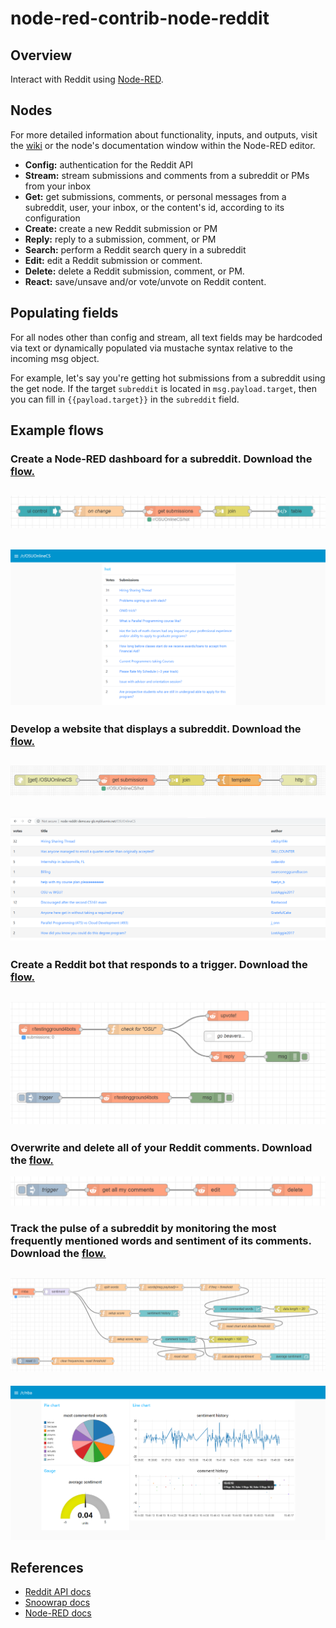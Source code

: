 # node-red-contrib-node-reddit
## Overview
Interact with Reddit using [Node-RED](https://nodered.org).

## Nodes

For more detailed information about functionality, inputs, and outputs, visit the [wiki](https://github.com/jcostello93/node-red-contrib-node-reddit/wiki) or the node's documentation window within the Node-RED editor. 

* **Config:** authentication for the Reddit API
* **Stream:** stream submissions and comments from a subreddit or PMs from your inbox
* **Get:** get submissions, comments, or personal messages from a subreddit, user, your inbox, or the content's id, according to its configuration
* **Create:** create a new Reddit submission or PM
* **Reply:** reply to a submission, comment, or PM
* **Search:** perform a Reddit search query in a subreddit
* **Edit:** edit a Reddit submission or comment.
* **Delete:** delete a Reddit submission, comment, or PM.
* **React:** save/unsave and/or vote/unvote on Reddit content. 

## Populating fields

For all nodes other than config and stream, all text fields may be hardcoded via text or dynamically populated via mustache syntax relative to the incoming msg object.

For example, let's say you're getting hot submissions from a subreddit using the get node. If the target <code>subreddit</code> is located in <code>msg.payload.target</code>, then you can fill in <code>{{payload.target}}</code> in the <code>subreddit</code> field.

## Example flows 
### Create a Node-RED dashboard for a subreddit. Download the [flow.](/flows/osu.json)
![Nba](/screenshots/Node-Reddit-osu-flow.png?raw=true "OSU dashboard flow")
---
![Nba](/screenshots/Node-Reddit-osu-dashboard.png?raw=true "OSU dashboard")
---

### Develop a website that displays a subreddit. Download the [flow.](/flows/osu-website.json)
![Nba](/screenshots/Node-Reddit-osu-website-flow.png?raw=true "OSU website flow")
---
![Nba](/screenshots/Node-Reddit-osu-website.png?raw=true "OSU website")
---

### Create a Reddit bot that responds to a trigger. Download the [flow.](/flows/bot.json)
![Nba](/screenshots/Node-Reddit-bot-flow.png?raw=true "blot flow")
---

### Overwrite and delete all of your Reddit comments. Download the [flow.](/flows/overwrite-comments.json)
![Overwrite and delete comments](/screenshots/Node-Reddit-overwrite-comments.png?raw=true "Overwrite")

### Track the pulse of a subreddit by monitoring the most frequently mentioned words and sentiment of its comments. Download the [flow.](/flows/nba.json)
![Nba](/screenshots/Node-Reddit-nba-flow2.png?raw=true "NBA flow")
---
![Nba](/screenshots/Node-Reddit-nba-dashboard2.png?raw=true "NBA dashboard")



## References
* [Reddit API docs](https://www.reddit.com/dev/api/)
* [Snoowrap docs](https://not-an-aardvark.github.io/snoowrap/) 
* [Node-RED docs](https://nodered.org/docs/)
